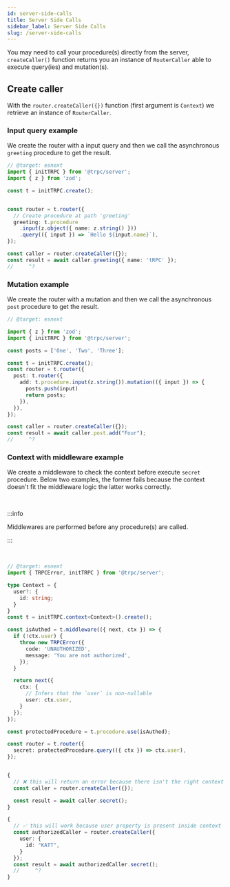 ```yaml
---
id: server-side-calls
title: Server Side Calls
sidebar_label: Server Side Calls
slug: /server-side-calls
---
```


You may need to call your procedure(s) directly from the server, `createCaller()` function returns you an instance of `RouterCaller` able to execute query(ies) and mutation(s).

## Create caller

With the `router.createCaller({})` function (first argument is `Context`) we retrieve an instance of `RouterCaller`.

### Input query example

We create the router with a input query and then we call the asynchronous `greeting` procedure to get the result.

```ts twoslash
// @target: esnext
import { initTRPC } from '@trpc/server';
import { z } from 'zod';

const t = initTRPC.create();


const router = t.router({
  // Create procedure at path 'greeting'
  greeting: t.procedure
    .input(z.object({ name: z.string() }))
    .query(({ input }) => `Hello ${input.name}`),
});

const caller = router.createCaller({});
const result = await caller.greeting({ name: 'tRPC' });
//     ^?
```

### Mutation example

We create the router with a mutation and then we call the asynchronous `post` procedure to get the result.

```ts twoslash
// @target: esnext

import { z } from 'zod';
import { initTRPC } from '@trpc/server';

const posts = ['One', 'Two', 'Three'];

const t = initTRPC.create();
const router = t.router({
  post: t.router({
    add: t.procedure.input(z.string()).mutation(({ input }) => {
      posts.push(input)
      return posts;
    }),
  }),
});

const caller = router.createCaller({});
const result = await caller.post.add("Four");
//     ^?
```

### Context with middleware example

We create a middleware to check the context before execute `secret` procedure.
Below two examples, the former fails because the context doesn't fit the middleware logic the latter works correctly.

<br/>

:::info

Middlewares are performed before any procedure(s) are called.

:::

<br/>

```ts twoslash
// @target: esnext
import { TRPCError, initTRPC } from '@trpc/server';

type Context = {
  user?: {
    id: string;
  }
}
const t = initTRPC.context<Context>().create();

const isAuthed = t.middleware(({ next, ctx }) => {
  if (!ctx.user) {
    throw new TRPCError({
      code: 'UNAUTHORIZED',
      message: 'You are not authorized',
    });
  }

  return next({
    ctx: {
      // Infers that the `user` is non-nullable
      user: ctx.user,
    }
  });
});

const protectedProcedure = t.procedure.use(isAuthed);

const router = t.router({
  secret: protectedProcedure.query(({ ctx }) => ctx.user),
});


{
  // ❌ this will return an error because there isn't the right context param
  const caller = router.createCaller({});

  const result = await caller.secret();
}

{
  // ✅ this will work because user property is present inside context param
  const authorizedCaller = router.createCaller({
    user: {
      id: "KATT",
    }
  });
  const result = await authorizedCaller.secret();
  //     ^?
}
```
